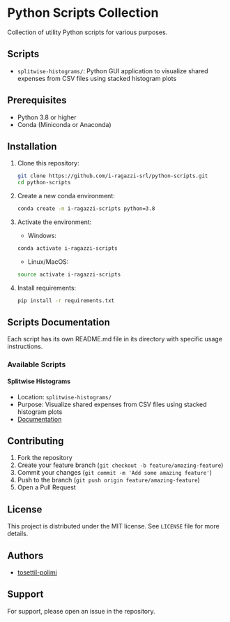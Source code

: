 # Python Scripts Collection

Collection of utility Python scripts for various purposes.

## Scripts

- `splitwise-histograms/`: Python GUI application to visualize shared expenses from CSV files using stacked histogram plots

## Prerequisites

- Python 3.8 or higher
- Conda (Miniconda or Anaconda)

## Installation

1. Clone this repository:
    ```bash
    git clone https://github.com/i-ragazzi-srl/python-scripts.git
    cd python-scripts
    ```

2. Create a new conda environment:
    ```bash
    conda create -n i-ragazzi-scripts python=3.8
    ```

3. Activate the environment:
    - Windows:
    ```bash
    conda activate i-ragazzi-scripts
    ```
    - Linux/MacOS:
    ```bash
    source activate i-ragazzi-scripts
    ```

4. Install requirements:
    ```bash
    pip install -r requirements.txt
    ```

## Scripts Documentation

Each script has its own README.md file in its directory with specific usage instructions.

### Available Scripts

#### Splitwise Histograms
- Location: `splitwise-histograms/`
- Purpose: Visualize shared expenses from CSV files using stacked histogram plots
- [Documentation](splitwise-istograms/README.md)

## Contributing

1. Fork the repository
2. Create your feature branch (`git checkout -b feature/amazing-feature`)
3. Commit your changes (`git commit -m 'Add some amazing feature'`)
4. Push to the branch (`git push origin feature/amazing-feature`)
5. Open a Pull Request

## License

This project is distributed under the MIT license. See `LICENSE` file for more details.

## Authors

- [tosettil-polimi](https://github.com/tosettil-polimi)

## Support

For support, please open an issue in the repository.